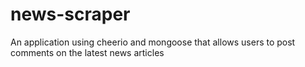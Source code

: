 # news-scraper
An application using cheerio and mongoose that allows users to post comments on the latest news articles
